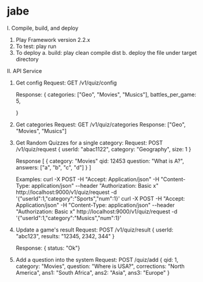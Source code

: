 jabe
====
I. Compile, build, and deploy
  1. Play Framework version 2.2.x
  2. To test:
    play run
  3. To deploy
    a. build: play clean compile dist
    b. deploy the file under target directory
    
II. API Service
  1. Get config
     Request: 
        GET /v1/quiz/config

     Response:
        {
            categories:  ["Geo", "Movies", "Musics"],
           battles_per_game: 5,
                   
        }   


  2. Get categories
     Request: 
        GET /v1/quiz/categories
     Response:
        ["Geo", "Movies", "Musics"]


  3. Get Random Quizzes for a single category:
     Request: 
      POST   /v1/quiz/request
        {
             userId: "abac1122",
             category: "Geography",
             size: 1
        }

     Response
       [ 
          {
            category: "Movies"
            qid:  12453
            question: "What is A?",
            answers: ["a", "b", "c", "d"]
          }
       ]

     Examples:
      curl -X POST  -H "Accept: Application/json" -H "Content-Type: application/json" --header "Authorization: Basic x"   http://localhost:9000/v1/quiz/request  -d '{"userId":1,"category":"Sports","num":1}'
      curl -X POST  -H "Accept: Application/json" -H "Content-Type: application/json" --header "Authorization: Basic x"   http://localhost:9000/v1/quiz/request  -d '{"userId":1,"category":"Musics","num":1}'


  4. Update a game's result 
      Request:
       POST /v1/quiz/result
         {
              userId:  "abc123",
              results:   "12345, 2342, 344"
         }
  
      Response:
         {  status: "Ok"}


  5. Add a question into the system
     Request:
      POST /quiz/add
       {
           qid:  1,
           category: "Movies",
           question: "Where is USA?",
           corrections: "North America",
           ans1:  "South Africa",
           ans2:  "Asia",
           ans3:  "Europe"
       }
